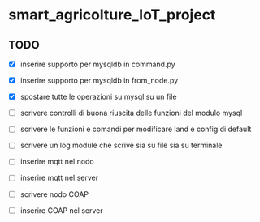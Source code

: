 # smart_agricolture_IoT_project

## TODO

* [x] inserire supporto per mysqldb in command.py
* [x] inserire supporto per mysqldb in from_node.py
* [x] spostare tutte le operazioni su mysql su un file
* [ ] scrivere controlli di buona riuscita delle funzioni del modulo mysql
* [ ] scrivere le funzioni e comandi per modificare land e config di default
* [ ] scrivere un log module che scrive sia su file sia su terminale

* [ ] inserire mqtt nel nodo
* [ ] inserire mqtt nel server

* [ ] scrivere nodo COAP
* [ ] inserire COAP nel server
